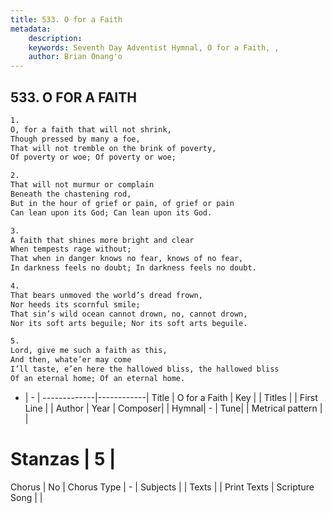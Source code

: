 ```yaml
---
title: 533. O for a Faith
metadata:
    description: 
    keywords: Seventh Day Adventist Hymnal, O for a Faith, , 
    author: Brian Onang'o
---
```



## 533. O FOR A FAITH

```txt
1.
O, for a faith that will not shrink,
Though pressed by many a foe,
That will not tremble on the brink of poverty,
Of poverty or woe; Of poverty or woe;

2.
That will not murmur or complain
Beneath the chastening rod,
But in the hour of grief or pain, of grief or pain
Can lean upon its God; Can lean upon its God.

3.
A faith that shines more bright and clear
When tempests rage without;
That when in danger knows no fear, knows of no fear,
In darkness feels no doubt; In darkness feels no doubt.

4.
That bears unmoved the world’s dread frown,
Nor heeds its scornful smile;
That sin’s wild ocean cannot drown, no, cannot drown,
Nor its soft arts beguile; Nor its soft arts beguile.

5.
Lord, give me such a faith as this,
And then, whate’er may come
I’ll taste, e’en here the hallowed bliss, the hallowed bliss
Of an eternal home; Of an eternal home.
```

- |   -  |
-------------|------------|
Title | O for a Faith |
Key |  |
Titles |  |
First Line |  |
Author | 
Year | 
Composer|  |
Hymnal|  - |
Tune|  |
Metrical pattern | |
# Stanzas | 5 |
Chorus | No |
Chorus Type | - |
Subjects |  |
Texts |  |
Print Texts | 
Scripture Song |  |
  
